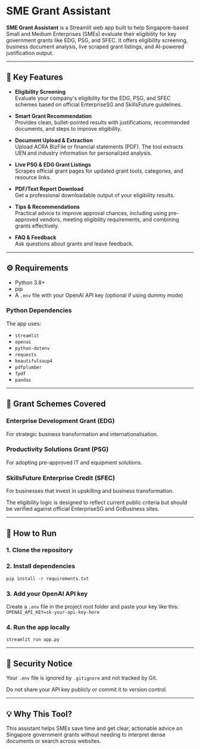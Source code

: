 # SME Grant Assistant

**SME Grant Assistant** is a Streamlit web app built to help 
Singapore-based Small and Medium Enterprises (SMEs) evaluate their 
eligibility for key government grants like EDG, PSG, and SFEC. It offers 
eligibility screening, business document analysis, live scraped grant 
listings, and AI-powered justification output.

---

## 🎯 Key Features

- **Eligibility Screening**  
  Evaluate your company's eligibility for the EDG, PSG, and SFEC schemes 
based on official EnterpriseSG and SkillsFuture guidelines.

- **Smart Grant Recommendation**  
  Provides clean, bullet-pointed results with justifications, recommended 
documents, and steps to improve eligibility.

- **Document Upload & Extraction**  
  Upload ACRA BizFile or financial statements (PDF). The tool extracts UEN 
and industry information for personalized analysis.

- **Live PSG & EDG Grant Listings**  
  Scrapes official grant pages for updated grant tools, categories, and 
resource links.

- **PDF/Text Report Download**  
  Get a professional downloadable output of your eligibility results.

- **Tips & Recommendations**  
  Practical advice to improve approval chances, including using 
pre-approved vendors, meeting eligibility requirements, and combining 
grants effectively.

- **FAQ & Feedback**  
  Ask questions about grants and leave feedback.

---

## ⚙️ Requirements

- Python 3.8+
- pip
- A `.env` file with your OpenAI API key (optional if using dummy mode)

### Python Dependencies

The app uses:

- `streamlit`
- `openai`
- `python-dotenv`
- `requests`
- `beautifulsoup4`
- `pdfplumber`
- `fpdf`
- `pandas`

---

## 📄 Grant Schemes Covered

### Enterprise Development Grant (EDG)
For strategic business transformation and internationalisation.

### Productivity Solutions Grant (PSG)
For adopting pre-approved IT and equipment solutions.

### SkillsFuture Enterprise Credit (SFEC)
For businesses that invest in upskilling and business transformation.

The eligibility logic is designed to reflect current public criteria but 
should be verified against official EnterpriseSG and GoBusiness sites.

---

## 🚀 How to Run

### 1. Clone the repository

### 2. Install dependencies
`pip install -r requirements.txt`

### 3. Add your OpenAI API key
Create a `.env` file in the project root folder and paste your key like 
this:
`OPENAI_API_KEY=sk-your-api-key-here`

### 4. Run the app locally
`streamlit run app.py`

---

## 🔐 Security Notice

Your `.env` file is ignored by `.gitignore` and not tracked by Git.

Do not share your API key publicly or commit it to version control.

---

## 💡 Why This Tool?

This assistant helps SMEs save time and get clear, actionable advice on 
Singapore government grants without needing to interpret dense documents 
or search across websites.




